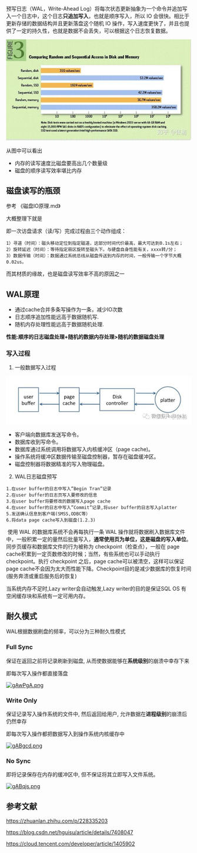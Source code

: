 预写日志（WAL，Write-Ahead Log）将每次状态更新抽象为一个命令并追加写入一个日志中，这个日志**只追加写入**，也就是顺序写入，所以 IO 会很快。相比于更新存储的数据结构并且更新落盘这个随机 IO 操作，写入速度更快了，并且也提供了一定的持久性，也就是数据不会丢失，可以根据这个日志恢复数据。



![image-20210421203206824](https://raw.githubusercontent.com/VanniAmor/ImgBed/master/image-20210421203206824.png)



从图中可以看出

- 内存的读写速度比磁盘要高出几个数量级
- 磁盘的顺序读写效率堪比内存



## 磁盘读写的瓶颈

参考 《磁盘IO原理.md》

大概整理下就是

即一次访盘请求（读/写）完成过程由三个动作组成：

```text
1）寻道（时间）：磁头移动定位到指定磁道，这部分时间代价最高，最大可达到0.1s左右；
2）旋转延迟（时间）：等待指定扇区旋转至磁头下。与硬盘自身性能有关，xxxx转/分；
3）数据传输（时间）：数据通过系统总线从磁盘传送到内存的时间，一般传输一个字节大概0.02us。
```

而其材质的缘故，也是磁盘读写效率不高的原因之一



## WAL原理



- 通过cache合并多条写操作为一条，减少IO次数
- 日志顺序追加性能远高于数据随机写.
- 随机内存处理性能远高于数据随机处理.

**性能:顺序的日志磁盘处理+随机的数据内存处理>随机的数据磁盘处理**



### 写入过程



1. 一般数据写入过程

![image-20210421210546070](https://raw.githubusercontent.com/VanniAmor/ImgBed/master/image-20210421210546070.png)

- 客户端向数据库发送写命令。
- 数据库收到写命令。
- 数据库通过系统调用将数据写入内核缓冲区（page cache)。
- 操作系统将缓冲区数据传输至磁盘控制器，暂存在磁盘缓冲区。
- 磁盘控制器将数据精准的写入物理磁盘。



2. WAL日志磁盘预写

```text
1.在user buffer的日志中写入”Begin Tran”记录
2.在user buffer的日志页写入要修改的信息
3.在user buffer将要修改的数据写入page cache
4.在user buffer的日志中写入”Commit”记录,将user buffer的日志写入platter
5.发送确认信息到客户端(SMSS,ODBC等）
6.将data page cache写入到磁盘(1.2.3)
```

​	使用 WAL 的数据库系统不会再每执行一条 WAL 操作就将数据刷入数据库文件中，一般积累一定的量然后批量写入，**通常使用页为单位，这是磁盘的写入单位**。 同步页缓存和数据库文件的行为被称为 checkpoint（检查点），一般在 page cache积累到一定页数修改的时候；当然，有些系统也可以手动执行 checkpoint。执行 checkpoint 之后，page cache可以被清空，这样可以保证page cache不会因为太大而性能下降。Checkpoint目的是减少数据库的恢复时间(服务奔溃或重启服务后的恢复)

当系统内存不足时,Lazy writer会自动触发,Lazy writer的目的是保证SQL OS 有空闲缓存块和系统有一定可用内存。



## 耐久模式



WAL根据数据刷盘的频率，可以分为三种耐久性模式



### Full Sync

保证在返回之前将记录刷新到磁盘, 从而使数据能够在**系统级别**的崩溃中幸存下来

即每次写入操作都直接落盘

[![gAwPgA.png](https://z3.ax1x.com/2021/04/30/gAwPgA.png)](https://imgtu.com/i/gAwPgA)



### Write Only

保证记录写入操作系统的文件中, 然后返回给用户, 允许数据在**进程级别**的崩溃后仍然幸存

即每次写入操作都把数据写入到操作系统内核缓存中

[![gABgcd.png](https://z3.ax1x.com/2021/04/30/gABgcd.png)](https://imgtu.com/i/gABgcd)



### No Sync

即将记录保存在内存的缓冲区中, 但不保证将其立即写入文件系统。

[![gABqjs.png](https://z3.ax1x.com/2021/04/30/gABqjs.png)](https://imgtu.com/i/gABqjs)



## 参考文献

https://zhuanlan.zhihu.com/p/228335203

https://blog.csdn.net/hguisu/article/details/7408047

https://cloud.tencent.com/developer/article/1405902

